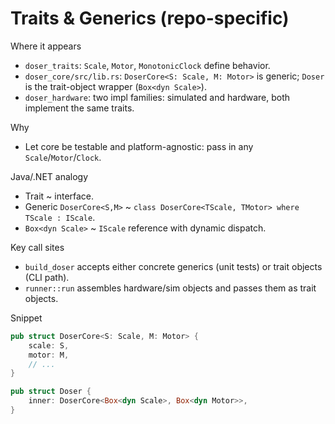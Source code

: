 # Traits & Generics (repo-specific)

Where it appears

- `doser_traits`: `Scale`, `Motor`, `MonotonicClock` define behavior.
- `doser_core/src/lib.rs`: `DoserCore<S: Scale, M: Motor>` is generic; `Doser` is the trait-object wrapper (`Box<dyn Scale>`).
- `doser_hardware`: two impl families: simulated and hardware, both implement the same traits.

Why

- Let core be testable and platform-agnostic: pass in any `Scale`/`Motor`/`Clock`.

Java/.NET analogy

- Trait ~ interface.
- Generic `DoserCore<S,M>` ~ `class DoserCore<TScale, TMotor> where TScale : IScale`.
- `Box<dyn Scale>` ~ `IScale` reference with dynamic dispatch.

Key call sites

- `build_doser` accepts either concrete generics (unit tests) or trait objects (CLI path).
- `runner::run` assembles hardware/sim objects and passes them as trait objects.

Snippet

```rust
pub struct DoserCore<S: Scale, M: Motor> {
    scale: S,
    motor: M,
    // ...
}

pub struct Doser {
    inner: DoserCore<Box<dyn Scale>, Box<dyn Motor>>,
}
```
